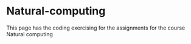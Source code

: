 # Natural-computing

This page has the coding exercising for the assignments for the course Natural computing
